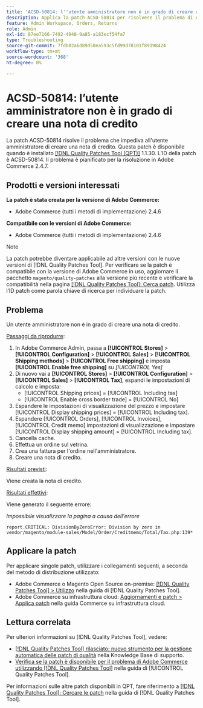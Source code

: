 ```yaml
---
title: 'ACSD-50814: l''utente amministratore non è in grado di creare una nota di credito'
description: Applica la patch ACSD-50814 per risolvere il problema di Adobe Commerce che impedisce a un utente amministratore di creare una nota di credito.
feature: Admin Workspace, Orders, Returns
role: Admin
exl-id: 87ee7166-7492-4948-9a85-a183ecf54fa7
type: Troubleshooting
source-git-commit: 7fdb02a6d89d50ea593c5fd99d78101f89198424
workflow-type: tm+mt
source-wordcount: '368'
ht-degree: 0%

---
```


# ACSD-50814: l’utente amministratore non è in grado di creare una nota di credito

La patch ACSD-50814 risolve il problema che impediva all&#39;utente amministratore di creare una nota di credito. Questa patch è disponibile quando è installato [[!DNL Quality Patches Tool (QPT)]](https://experienceleague.adobe.com/it/docs/commerce-operations/tools/quality-patches-tool/quality-patches-tool-to-self-serve-quality-patches) 1.1.30. L’ID della patch è ACSD-50814. Il problema è pianificato per la risoluzione in Adobe Commerce 2.4.7.

## Prodotti e versioni interessati

**La patch è stata creata per la versione di Adobe Commerce:**

* Adobe Commerce (tutti i metodi di implementazione) 2.4.6

**Compatibile con le versioni di Adobe Commerce:**

* Adobe Commerce (tutti i metodi di implementazione) 2.4.6

>[!NOTE]
>
>La patch potrebbe diventare applicabile ad altre versioni con le nuove versioni di [!DNL Quality Patches Tool]. Per verificare se la patch è compatibile con la versione di Adobe Commerce in uso, aggiornare il pacchetto `magento/quality-patches` alla versione più recente e verificare la compatibilità nella pagina [[!DNL Quality Patches Tool]: Cerca patch](https://experienceleague.adobe.com/tools/commerce-quality-patches/index.html?lang=it). Utilizza l’ID patch come parola chiave di ricerca per individuare la patch.

## Problema

Un utente amministratore non è in grado di creare una nota di credito.

<u>Passaggi da riprodurre</u>:

1. In Adobe Commerce Admin, passa a **[!UICONTROL Stores]** > **[!UICONTROL Configuration]** > **[!UICONTROL Sales]** > **[!UICONTROL Shipping methods]** > **[!UICONTROL Free shipping]** e imposta **[!UICONTROL Enable free shipping]** su *[!UICONTROL Yes]*
1. Di nuovo vai a **[!UICONTROL Stores]** > **[!UICONTROL Configuration]** > **[!UICONTROL Sales]** > **[!UICONTROL Tax]**, espandi le impostazioni di calcolo e imposta:
   * [!UICONTROL Shipping prices] = [!UICONTROL Including tax]
   * [!UICONTROL Enable cross border trade] = [!UICONTROL No]
1. Espandere le impostazioni di visualizzazione del prezzo e impostare [!UICONTROL Display shipping prices] = [!UICONTROL Including tax].
1. Espandere [!UICONTROL Orders], [!UICONTROL Invoices], [!UICONTROL Credit memo] impostazioni di visualizzazione e impostare [!UICONTROL Display shipping amount] = [!UICONTROL Including tax].
1. Cancella cache.
1. Effettua un ordine sul vetrina.
1. Crea una fattura per l&#39;ordine nell&#39;amministratore.
1. Creare una nota di credito.

<u>Risultati previsti</u>:

Viene creata la nota di credito.

<u>Risultati effettivi</u>:

Viene generato il seguente errore:

*Impossibile visualizzare la pagina a causa dell&#39;errore*

```
report.CRITICAL: DivisionByZeroError: Division by zero in vendor/magento/module-sales/Model/Order/Creditmemo/Total/Tax.php:139*
```

## Applicare la patch

Per applicare singole patch, utilizzare i collegamenti seguenti, a seconda del metodo di distribuzione utilizzato:

* Adobe Commerce o Magento Open Source on-premise: [[!DNL Quality Patches Tool] > Utilizzo](/help/tools/quality-patches-tool/usage.md) nella guida di [!DNL Quality Patches Tool].
* Adobe Commerce su infrastruttura cloud: [Aggiornamenti e patch > Applica patch](https://experienceleague.adobe.com/docs/commerce-cloud-service/user-guide/develop/upgrade/apply-patches.html?lang=it) nella guida Commerce su infrastruttura cloud.

## Lettura correlata

Per ulteriori informazioni su [!DNL Quality Patches Tool], vedere:

* [[!DNL Quality Patches Tool] rilasciato: nuovo strumento per la gestione automatica delle patch di qualità](https://experienceleague.adobe.com/it/docs/commerce-operations/tools/quality-patches-tool/quality-patches-tool-to-self-serve-quality-patches) nella Knowledge Base di supporto.
* [Verifica se la patch è disponibile per il problema di Adobe Commerce utilizzando  [!DNL Quality Patches Tool]](/help/tools/quality-patches-tool/patches-available-in-qpt/check-patch-for-magento-issue-with-magento-quality-patches.md) nella guida di [!UICONTROL Quality Patches Tool].


Per informazioni sulle altre patch disponibili in QPT, fare riferimento a [[!DNL Quality Patches Tool]: Cercare le patch](https://experienceleague.adobe.com/tools/commerce-quality-patches/index.html?lang=it) nella guida di [!DNL Quality Patches Tool].
